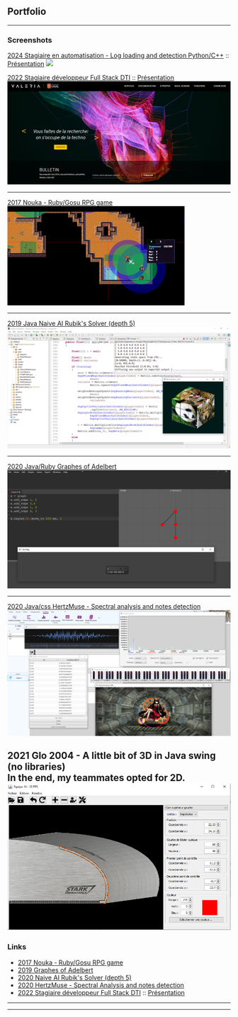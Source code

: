 ## Portfolio

---

### Screenshots
[2024 Stagiaire en automatisation - Log loading and detection Python/C++](https://github.com/GoldenWeiss/goldenweiss.github.io/blob/master/pdf/Stage%20en%20g%C3%A9nie%20logiciel%202.pdf) 
:: [Présentation](https://github.com/GoldenWeiss/goldenweiss.github.io/blob/master/pdf/Affiche%20billes.pdf)
<img src="images/S7.png?raw=false"/>


[2022 Stagiaire développeur Full Stack DTI](https://github.com/GoldenWeiss/goldenweiss.github.io/blob/master/pdf/Stage%20en%20g%C3%A9nie%20logiciel%201.pdf) 
:: [Présentation](https://docs.google.com/presentation/d/1iq6qySutxyfpAaSflyBmlERaI777bopw/edit?usp=sharing&ouid=113323328293758059149&rtpof=true&sd=true)
<img src="images/S6.png?raw=false"/>

---
[2017 Nouka - Ruby/Gosu RPG game](https://github.com/GoldenWeiss/Nouka)
<img src="images/S1.png?raw=false"/>

---
[2019 Java Naive AI Rubik's Solver (depth 5)](https://github.com/GoldenWeiss/Rubik-s-Solver)
<img src="images/S3.png?raw=false"/>

---
[2020 Java/Ruby Graphes of Adelbert](https://github.com/GoldenWeiss/Graphes-of-Adelbert)
<img src="images/S2.png?raw=false"/>

---
[2020 Java/css HertzMuse - Spectral analysis and notes detection](https://github.com/GoldenWeiss/HertzMuse)
<img src="images/S4.png?raw=false"/>

2021 Glo 2004 - A little bit of 3D in Java swing (no libraries)<br />
In the end, my teammates opted for 2D.
<img src="images/S5.PNG?raw=false"/>
---

### Links

- [2017 Nouka - Ruby/Gosu RPG game](https://github.com/GoldenWeiss/Nouka)
- [2019 Graphes of Adelbert](https://github.com/GoldenWeiss/Graphes-of-Adelbert)
- [2020 Naive AI Rubik's Solver (depth 5)](https://github.com/GoldenWeiss/Rubik-s-Solver)
- [2020 HertzMuse - Spectral Analysis and notes detection](https://github.com/GoldenWeiss/HertzMuse)
- [2022 Stagiaire développeur Full Stack DTI](https://github.com/GoldenWeiss/goldenweiss.github.io/blob/master/pdf/Stage%20en%20g%C3%A9nie%20logiciel%201.pdf) 
:: [Présentation](https://docs.google.com/presentation/d/1iq6qySutxyfpAaSflyBmlERaI777bopw/edit?usp=sharing&ouid=113323328293758059149&rtpof=true&sd=true)
---




---
